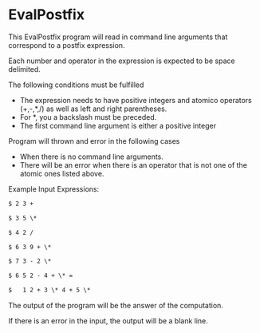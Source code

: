EvalPostfix
==============

This EvalPostfix program will read in command line arguments that correspond to a postfix expression. 

Each number and operator in the expression is expected to be space delimited.

The following conditions must be fulfilled
- The expression needs to have positive integers and atomico operators (+,-,*,/) as well as left and right parentheses.   
- For *, you a backslash must be preceded.  
-	The first command line argument is either a positive integer 

Program will thrown and error in the following cases
- When there is no command line arguments.
- There will be an error when there is an operator that is not one of the atomic ones listed above.

Example Input Expressions:
```txt
$ 2 3 + 

$ 3 5 \* 

$ 4 2 / 

$ 6 3 9 + \* 

$ 7 3 - 2 \* 

$ 6 5 2 - 4 + \* =

$	1 2 + 3 \* 4 + 5 \* 
```
The output of the program will be the answer of the computation.

If there is an error in the input, the output will be a blank line.
